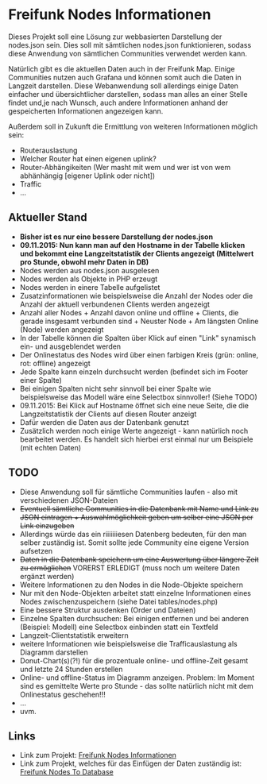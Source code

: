 # Freifunk Nodes Informationen
Dieses Projekt soll eine Lösung zur webbasierten Darstellung der nodes.json sein.
Dies soll mit sämtlichen nodes.json funktionieren, sodass diese Anwendung von sämtlichen Communities verwendet werden kann.

Natürlich gibt es die aktuellen Daten auch in der Freifunk Map. Einige Communities nutzen auch Grafana und können somit auch die Daten in Langzeit darstellen.
Diese Webanwendung soll allerdings einige Daten einfacher und übersichtlicher darstellen, sodass man alles an einer Stelle findet und,je nach Wunsch, auch andere Informationen anhand der gespeicherten Informationen angezeigen kann.

Außerdem soll in Zukunft die Ermittlung von weiteren Informationen möglich sein:
* Routerauslastung
* Welcher Router hat einen eigenen uplink?
* Router-Abhängikeiten (Wer masht mit wem und wer ist von wem abhänhängig [eigener Uplink oder nicht])
* Traffic
* ...

## Aktueller Stand
* **Bisher ist es nur eine bessere Darstellung der nodes.json**
* **09.11.2015: Nun kann man auf den Hostname in der Tabelle klicken und bekommt eine Langzeitstatistik der Clients angezeigt (Mittelwert pro Stunde, obwohl mehr Daten in DB)**
* Nodes werden aus nodes.json ausgelesen
* Nodes werden als Objekte in PHP erzeugt
* Nodes werden in einere Tabelle aufgelistet
* Zusatzinformationen wie beispielsweise die Anzahl der Nodes oder die Anzahl der aktuell verbundenen Clients werden angezeigt
* Anzahl aller Nodes + Anzahl davon online und offline + Clients, die gerade insgesamt verbunden sind + Neuster Node + Am längsten Online (Node) werden angezeigt
* In der Tabelle können die Spalten über Klick auf einen "Link" synamisch ein- und ausgeblendet werden
* Der Onlinestatus des Nodes wird über einen farbigen Kreis (grün: online, rot: offline) angezeigt
* Jede Spalte kann einzeln durchsucht werden (befindet sich im Footer einer Spalte)
 * Bei einigen Spalten nicht sehr sinnvoll bei einer Spalte wie beispielsweise das Modell wäre eine Selectbox sinnvoller! (Siehe TODO)
* 09.11.2015: Bei Klick auf Hostname öffnet sich eine neue Seite, die die Langzeitstatistik der Clients auf diesen Router anzeigt
 * Dafür werden die Daten aus der Datenbank genutzt
 * Zusätzlich werden noch einige Werte angezeigt - kann natürlich noch bearbeitet werden. Es handelt sich hierbei erst einmal nur um Beispiele (mit echten Daten)

## TODO
* Diese Anwendung soll für sämtliche Communities laufen - also mit verschiedenen JSON-Dateien
 * ~~Eventuell sämtliche Communities in die Datenbank mit Name und Link zu JSON eintragen + Auswahlmöglichkeit geben um selber eine JSON per Link einzugeben~~
 * Allerdings würde das ein riiiiiiiesen Datenberg bedeuten, für den man selber zuständig ist. Somit sollte jede Community eine eigene Version aufsetzen
* ~~Daten in die Datenbank speichern um eine Auswertung über längere Zeit zu ermöglichen~~ VORERST ERLEDIGT (muss noch um weitere Daten ergänzt werden)
* Weitere Informationen zu den Nodes in die Node-Objekte speichern
* Nur mit den Node-Objekten arbeitet statt einzelne Informationen eines Nodes zwischenzuspeichern (siehe Datei tables/nodes.php)
* Eine bessere Struktur ausdenken (Order und Dateien)
* Einzelne Spalten durchsuchen: Bei einigen entfernen und bei anderen (Beispiel: Modell) eine Selectbox einbinden statt ein Textfeld
* Langzeit-Clientstatistik erweitern
 * weitere Informationen wie beispielsweise die Trafficauslastung als Diagramm darstellen
 * Donut-Chart(s)(?!) für die prozentuale online- und offline-Zeit gesamt und letzte 24 Stunden erstellen
 * Online- und offline-Status im Diagramm anzeigen. Problem: Im Moment sind es gemittelte Werte pro Stunde - das sollte natürlich nicht mit dem Onlinestatus geschehen!!! 
 * ...
* uvm.

## Links
* Link zum Projekt: [Freifunk Nodes Informationen](http://timojeske.de/odadev/FreifunkNodesInformationen/)
* Link zum Projekt, welches für das Einfügen der Daten zuständig ist: [Freifunk Nodes To Database](https://github.com/odadev/Freifunk-Nodes-To-Database/) 